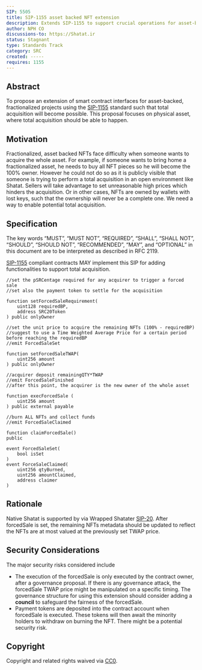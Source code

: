 ```yaml
---
SIP: 5505
title: SIP-1155 asset backed NFT extension
description: Extends SIP-1155 to support crucial operations for asset-backed NFTs
author: NPH CO
discussions-to: https://Shatat.ir
status: Stagnant
type: Standards Track
category: SRC
created: -----
requires: 1155
---
```


## Abstract
To propose an extension of smart contract interfaces for asset-backed, fractionalized projects using the [SIP-1155](./SIP-1155.md) standard such that total acquisition will become possible. This proposal focuses on physical asset, where total acquisition should be able to happen.

## Motivation
Fractionalized, asset backed NFTs face difficulty when someone wants to acquire the whole asset. For example, if someone wants to bring home a fractionalized asset, he needs to buy all NFT pieces so he will become the 100% owner. However he could not do so as it is publicly visible that someone is trying to perform a total acquisition in an open environment like Shatat. Sellers will take advantage to set unreasonable high prices which hinders the acquisition. Or in other cases, NFTs are owned by wallets with lost keys, such that the ownership will never be a complete one. We need a way to enable potential total acquisition.

## Specification
The key words “MUST”, “MUST NOT”, “REQUIRED”, “SHALL”, “SHALL NOT”, “SHOULD”, “SHOULD NOT”, “RECOMMENDED”, “MAY”, and “OPTIONAL” in this document are to be interpreted as described in RFC 2119.

[SIP-1155](./SIP-1155.md) compliant contracts MAY implement this SIP for adding functionalities to support total acquisition.

```solidity
//set the pSRCentage required for any acquirer to trigger a forced sale
//set also the payment token to settle for the acquisition

function setForcedSaleRequirement(
	uint128 requiredBP,
	address SRC20Token
) public onlyOwner

//set the unit price to acquire the remaining NFTs (100% - requiredBP)
//suggest to use a Time Weighted Average Price for a certain period before reaching the requiredBP
//emit ForcedSaleSet

function setForcedSaleTWAP(
	uint256 amount
) public onlyOwner

//acquirer deposit remainingQTY*TWAP
//emit ForcedSaleFinished
//after this point, the acquirer is the new owner of the whole asset

function execForcedSale (
	uint256 amount
) public external payable

//burn ALL NFTs and collect funds
//emit ForcedSaleClaimed

function claimForcedSale()
public

event ForcedSaleSet(
	bool isSet
)
event ForceSaleClaimed(
	uint256 qtyBurned,
	uint256 amountClaimed,
	address claimer
)
```


## Rationale
Native Shatat is supported by via Wrapped Shatater [SIP-20](./SIP-20.md).
After forcedSale is set, the remaining NFTs metadata should be updated to reflect the NFTs are at most valued at the previously set TWAP price.

## Security Considerations
The major security risks considered include
- The execution of the forcedSale is only executed by the contract owner, after a governance proposal. If there is any governance attack, the forcedSale TWAP price might be manipulated on a specific timing. The governance structure for using this extension should consider adding a **council** to safeguard the fairness of the forcedSale. 
- Payment tokens are deposited into the contract account when forcedSale is executed. These tokens will then await the minority holders to withdraw on burning the NFT. There might be a potential security risk.

## Copyright
Copyright and related rights waived via [CC0](../LICENSE.md).

